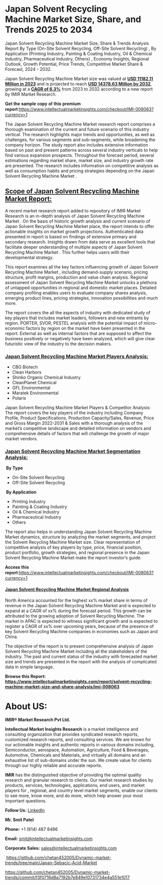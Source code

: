 <h1><span data-teams="true">Japan&nbsp;</span>Solvent Recycling Machine&nbsp;<span data-teams="true">Market Size, Share, and Trends 2025 to 2034<br /></span></h1>
<p>Japan Solvent Recycling Machine Market Size, Share &amp; Trends Analysis Report By Type (On-Site Solvent Recycling, Off-Site Solvent Recycling) ,&nbsp;By Application (Printing Industry, Painting &amp; Coating Industry, Oil &amp; Chemical Industry, Pharmaceutical Industry, Others) , Economy Insights, Regional Outlook, Growth Potential, Price Trends, Competitive Market Share &amp; Forecast, 2024 - 2032.</p>
<p>Japan Solvent Recycling Machine Market size was valued at&nbsp;<strong><u>USD 11182.11 Million in 2023</u></strong>&nbsp;and is projected to reach&nbsp;<strong><u>USD 14378.63 Million by 2032</u></strong>, growing at a&nbsp;<strong><u>CAGR of 6.3%</u></strong>&nbsp;from 2023 to 2032 according to a new report by IMIR Market Research.</p>
<p>𝐆𝐞𝐭 𝐭𝐡𝐞 𝐬𝐚𝐦𝐩𝐥𝐞 𝐜𝐨𝐩𝐲 𝐨𝐟 𝐭𝐡𝐢𝐬 𝐩𝐫𝐞𝐦𝐢𝐮𝐦 𝐫𝐞𝐩𝐨𝐫𝐭:<a href="https://www.intellectualmarketinsights.com/checkout/IMI-008063?currency=1">https://www.intellectualmarketinsights.com/checkout/IMI-008063?currency=1</a>&nbsp;</p>
<p>The Japan Solvent Recycling Machine Market research report comprises a thorough examination of the current and future scenario of this industry vertical. The research highlights major trends and opportunities, as well as challenges, for various segments and sub-segments, while broadening the company horizon. The study report also includes extensive information based on past and present patterns across several industry verticals to help find various expansion prospects. Throughout the forecast period, several estimations regarding market share, market size, and industry growth rate are presented. The research includes information on competitive analysis as well as consumption habits and pricing strategies depending on the Japan Solvent Recycling Machine Market .</p>
<h2><u>Scope of Japan Solvent Recycling Machine Market Report:</u></h2>
<p>A recent market research report added to repository of IMIR Market Research is an in-depth analysis of Japan Solvent Recycling Machine Market . On the basis of historic growth analysis and current scenario of Japan Solvent Recycling Machine Market place, the report intends to offer actionable insights on market growth projections. Authenticated data presented in report is based on findings of extensive primary and secondary research. Insights drawn from data serve as excellent tools that facilitate deeper understanding of multiple aspects of Japan Solvent Recycling Machine Market . This further helps users with their developmental strategy.</p>
<p>This report examines all the key factors influencing growth of Japan Solvent Recycling Machine Market , including demand-supply scenario, pricing structure, profit margins, production and value chain analysis. Regional assessment of Japan Solvent Recycling Machine Market unlocks a plethora of untapped opportunities in regional and domestic market places. Detailed company profiling enables users to evaluate company shares analysis, emerging product lines, pricing strategies, innovation possibilities and much more.</p>
<p>The report covers the all the aspects of industry with dedicated study of key players that includes market leaders, followers and new entrants by region. PORTER, SVOR, PESTEL analysis with the potential impact of micro-economic factors by region on the market have been presented in the report. External as well as internal factors that are supposed to affect the business positively or negatively have been analyzed, which will give clear futuristic view of the industry to the decision makers.</p>
<h3><strong><u>Japan Solvent Recycling Machine Market Players Analysis:</u></strong></h3>
<ul>
<li>CBG Biotech</li>
<li>Clean Harbors</li>
<li>Shinko Organic Chemical Industry</li>
<li>CleanPlanet Chemical</li>
<li>GFL Environmental</li>
<li>Maratek Environmental</li>
<li>Polaris</li>
</ul>
<p>Japan Solvent Recycling Machine Market Players &amp; Competitor Analysis: The report covers the key players of the industry including Company Profile, Product Specifications, Production Capacity/Sales, Revenue, Price and Gross Margin 2022-2031 &amp; Sales with a thorough analysis of the market&rsquo;s competitive landscape and detailed information on vendors and comprehensive details of factors that will challenge the growth of major market vendors.</p>
<h3><strong><u>Japan Solvent Recycling Machine Market Segmentation Analysis:</u></strong></h3>
<p><strong>&nbsp;By Type&nbsp;</strong></p>
<ul>
<li>On-Site Solvent Recycling</li>
<li>Off-Site Solvent Recycling</li>
</ul>
<p><strong>&nbsp;By Application</strong>&nbsp;&nbsp;</p>
<ul>
<li>Printing Industry</li>
<li>Painting &amp; Coating Industry</li>
<li>Oil &amp; Chemical Industry</li>
<li>Pharmaceutical Industry</li>
<li>Others</li>
</ul>
<p>The report also helps in understanding Japan Solvent Recycling Machine Market dynamics, structure by analyzing the market segments, and project the Solvent Recycling Machine&nbsp;Market size. Clear representation of competitive analysis of key players by type, price, financial position, product portfolio, growth strategies, and regional presence in the Japan Solvent Recycling Machine Market make the report investor&rsquo;s guide.</p>
<p>𝐀𝐜𝐜𝐞𝐬𝐬 𝐭𝐡𝐢𝐬 𝐫𝐞𝐩𝐨𝐫𝐭:<a href="https://www.intellectualmarketinsights.com/checkout/IMI-008063?currency=1">https://www.intellectualmarketinsights.com/checkout/IMI-008063?currency=1</a>&nbsp;</p>
<h4><strong><u> Japan Solvent Recycling Machine Market Regional Analysis</u></strong></h4>
<p>North America accounted for the highest xx% market share in terms of revenue in the Japan Solvent Recycling Machine Market and is expected to expand at a CAGR of xx% during the forecast period. This growth can be attributed to the growing adoption of Solvent Recycling Machine. The market in APAC is expected to witness significant growth and is expected to register a CAGR of xx% over upcoming years, because of the presence of key Solvent Recycling Machine companies in economies such as Japan and China.</p>
<p>The objective of the report is to present comprehensive analysis of Japan Solvent Recycling Machine Market including all the stakeholders of the industry. The past and current status of the industry with forecasted market size and trends are presented in the report with the analysis of complicated data in simple language.</p>
<p><strong>Browse this Report:&nbsp; <a href="https://www.intellectualmarketinsights.com/report/solvent-recycling-machine-market-size-and-share-analysis/imi-008063">https://www.intellectualmarketinsights.com/report/solvent-recycling-machine-market-size-and-share-analysis/imi-008063</a>&nbsp;</strong></p>
<h1>About US:</h1>
<p><strong>IMIR&reg; Market Research Pvt Ltd.</strong></p>
<p><strong>Intellectual Market Insights Research</strong> is a market intelligence and consulting organization that provides syndicated research reports, customized research reports, and consulting services. We are known for our actionable insights and authentic reports in various domains including, Semiconductor, aerospace, Automation, Agriculture, Food &amp; Beverages, Automotive, Chemicals and Materials, and virtually all domains and an exhaustive list of sub-domains under the sun. We create value for clients through our highly reliable and accurate reports.</p>
<p><strong>IMIR</strong> has the distinguished objective of providing the optimal quality research and granular research to clients. Our market research studies by products, services, technologies, applications, end users, and market players for , regional, and country level market segments, enable our clients to see more, know more, and do more, which help answer your most important questions.</p>
<p><strong>Follow Us:</strong> <a href="https://in.linkedin.com/company/imir-market-research">LinkedIn</a></p>
<p><strong>Mr. Smit Patel</strong></p>
<p><strong>Phone:</strong> +1 (814) 487 8486</p>
<p><strong>Email:</strong> <a href="mailto:smit@intellectualmarketinsights.com">smit@intellectualmarketinsights.com</a></p>
<p><strong>Corporate Sales:</strong> <a href="mailto:sales@intellectualmarketinsights.com">sales@intellectualmarketinsights.com</a></p>
<p>&nbsp;<a href="https://github.com/chetan452005/Dynamic-market-trends/tree/main/Japan-Sebacic-Acid-Market">https://github.com/chetan452005/Dynamic-market-trends/tree/main/Japan-Sebacic-Acid-Market</a>&nbsp;</p>
<p><a href="https://github.com/chetan452005/Dynamic-market-trends/commit/f3f0716d8a7192b7e849e10731734e4a551e1017">https://github.com/chetan452005/Dynamic-market-trends/commit/f3f0716d8a7192b7e849e10731734e4a551e1017</a>&nbsp;</p>
<p>&nbsp;</p>
